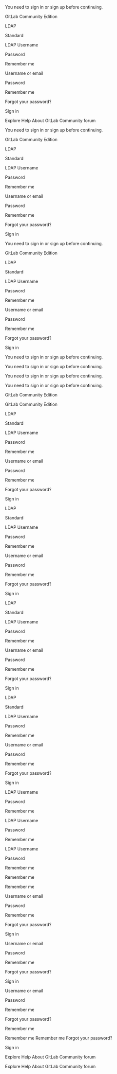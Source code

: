 












You need to sign in or sign up before continuing.








GitLab Community Edition








LDAP


Standard






LDAP Username



Password





Remember me












Username or email



Password






Remember me



Forgot your password?




Sign in













Explore
Help
About GitLab
Community forum














You need to sign in or sign up before continuing.








GitLab Community Edition








LDAP


Standard






LDAP Username



Password





Remember me












Username or email



Password






Remember me



Forgot your password?




Sign in


















You need to sign in or sign up before continuing.








GitLab Community Edition








LDAP


Standard






LDAP Username



Password





Remember me












Username or email



Password






Remember me



Forgot your password?




Sign in
















You need to sign in or sign up before continuing.










You need to sign in or sign up before continuing.




You need to sign in or sign up before continuing.


You need to sign in or sign up before continuing.




GitLab Community Edition





GitLab Community Edition






LDAP


Standard






LDAP Username



Password





Remember me












Username or email



Password






Remember me



Forgot your password?




Sign in











LDAP


Standard






LDAP Username



Password





Remember me












Username or email



Password






Remember me



Forgot your password?




Sign in









LDAP


Standard






LDAP Username



Password





Remember me












Username or email



Password






Remember me



Forgot your password?




Sign in






LDAP

Standard




LDAP Username



Password





Remember me












Username or email



Password






Remember me



Forgot your password?




Sign in







LDAP Username



Password





Remember me










LDAP Username



Password





Remember me








LDAP Username


Password




Remember me




Remember me

Remember me





Username or email



Password






Remember me



Forgot your password?




Sign in





Username or email



Password






Remember me



Forgot your password?




Sign in



Username or email


Password





Remember me



Forgot your password?




Remember me



Remember me
Remember me
Forgot your password?

Sign in


Explore
Help
About GitLab
Community forum



Explore
Help
About GitLab
Community forum
